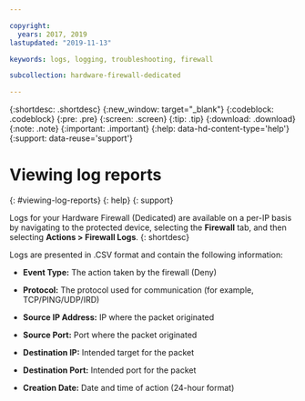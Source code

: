 ```yaml
---

copyright:
  years: 2017, 2019
lastupdated: "2019-11-13"

keywords: logs, logging, troubleshooting, firewall

subcollection: hardware-firewall-dedicated

---
```


{:shortdesc: .shortdesc}
{:new_window: target="_blank"}
{:codeblock: .codeblock}
{:pre: .pre}
{:screen: .screen}
{:tip: .tip}
{:download: .download}
{:note: .note}
{:important: .important}
{:help: data-hd-content-type='help'}
{:support: data-reuse='support'}

# Viewing log reports
{: #viewing-log-reports}
{: help}
{: support}

Logs for your Hardware Firewall (Dedicated) are available on a per-IP basis by navigating to the protected device, selecting the **Firewall** tab, and then selecting **Actions > Firewall Logs**.
{: shortdesc}

Logs are presented in .CSV format and contain the following information:

* **Event Type:** The action taken by the firewall (Deny)

* **Protocol:** The protocol used for communication (for example, TCP/PING/UDP/IRD)

* **Source IP Address:** IP where the packet originated

* **Source Port:** Port where the packet originated

* **Destination IP:** Intended target for the packet

* **Destination Port:** Intended port for the packet

* **Creation Date:** Date and time of action (24-hour format)
